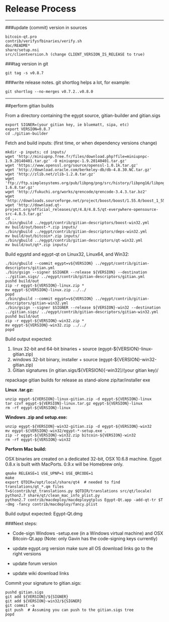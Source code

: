 Release Process
====================

* * *

###update (commit) version in sources


	bitcoin-qt.pro
	contrib/verifysfbinaries/verify.sh
	doc/README*
	share/setup.nsi
	src/clientversion.h (change CLIENT_VERSION_IS_RELEASE to true)

###tag version in git

	git tag -s v0.8.7

###write release notes. git shortlog helps a lot, for example:

	git shortlog --no-merges v0.7.2..v0.8.0

* * *

##perform gitian builds

 From a directory containing the egypt source, gitian-builder and gitian.sigs
  
	export SIGNER=(your gitian key, ie bluematt, sipa, etc)
	export VERSION=0.8.7
	cd ./gitian-builder

 Fetch and build inputs: (first time, or when dependency versions change)

	mkdir -p inputs; cd inputs/
	wget 'http://miniupnp.free.fr/files/download.php?file=miniupnpc-1.9.20140401.tar.gz' -O miniupnpc-1.9.20140401.tar.gz'
	wget 'https://www.openssl.org/source/openssl-1.0.1k.tar.gz'
	wget 'http://download.oracle.com/berkeley-db/db-4.8.30.NC.tar.gz'
	wget 'http://zlib.net/zlib-1.2.8.tar.gz'
	wget 'ftp://ftp.simplesystems.org/pub/libpng/png/src/history/libpng16/libpng-1.6.8.tar.gz'
	wget 'http://fukuchi.org/works/qrencode/qrencode-3.4.3.tar.bz2'
	wget 'http://downloads.sourceforge.net/project/boost/boost/1.55.0/boost_1_55_0.tar.bz2'
	wget 'http://download.qt-project.org/official_releases/qt/4.8/4.8.5/qt-everywhere-opensource-src-4.8.5.tar.gz'
	cd ..
	./bin/gbuild ../egypt/contrib/gitian-descriptors/boost-win32.yml
	mv build/out/boost-*.zip inputs/
	./bin/gbuild ../egypt/contrib/gitian-descriptors/deps-win32.yml
	mv build/out/bitcoin*.zip inputs/
	./bin/gbuild ../egypt/contrib/gitian-descriptors/qt-win32.yml
	mv build/out/qt*.zip inputs/

 Build egyptd and egypt-qt on Linux32, Linux64, and Win32:
  
	./bin/gbuild --commit egypt=v${VERSION} ../egypt/contrib/gitian-descriptors/gitian.yml
	./bin/gsign --signer $SIGNER --release ${VERSION} --destination ../gitian.sigs/ ../egypt/contrib/gitian-descriptors/gitian.yml
	pushd build/out
	zip -r egypt-${VERSION}-linux.zip *
	mv egypt-${VERSION}-linux.zip ../../
	popd
	./bin/gbuild --commit egypt=v${VERSION} ../egypt/contrib/gitian-descriptors/gitian-win32.yml
	./bin/gsign --signer $SIGNER --release ${VERSION}-win32 --destination ../gitian.sigs/ ../egypt/contrib/gitian-descriptors/gitian-win32.yml
	pushd build/out
	zip -r egypt-${VERSION}-win32.zip *
	mv egypt-${VERSION}-win32.zip ../../
	popd

  Build output expected:

  1. linux 32-bit and 64-bit binaries + source (egypt-${VERSION}-linux-gitian.zip)
  2. windows 32-bit binary, installer + source (egypt-${VERSION}-win32-gitian.zip)
  3. Gitian signatures (in gitian.sigs/${VERSION}[-win32]/(your gitian key)/

repackage gitian builds for release as stand-alone zip/tar/installer exe

**Linux .tar.gz:**

	unzip egypt-${VERSION}-linux-gitian.zip -d egypt-${VERSION}-linux
	tar czvf egypt-${VERSION}-linux.tar.gz egypt-${VERSION}-linux
	rm -rf egypt-${VERSION}-linux

**Windows .zip and setup.exe:**

	unzip egypt-${VERSION}-win32-gitian.zip -d egypt-${VERSION}-win32
	mv egypt-${VERSION}-win32/egypt-*-setup.exe .
	zip -r egypt-${VERSION}-win32.zip bitcoin-${VERSION}-win32
	rm -rf egypt-${VERSION}-win32

**Perform Mac build:**

  OSX binaries are created on a dedicated 32-bit, OSX 10.6.8 machine.
  Egypt 0.8.x is built with MacPorts.  0.9.x will be Homebrew only.

	qmake RELEASE=1 USE_UPNP=1 USE_QRCODE=1
	make
	export QTDIR=/opt/local/share/qt4  # needed to find translations/qt_*.qm files
	T=$(contrib/qt_translations.py $QTDIR/translations src/qt/locale)
	python2.7 share/qt/clean_mac_info_plist.py
	python2.7 contrib/macdeploy/macdeployqtplus Egypt-Qt.app -add-qt-tr $T -dmg -fancy contrib/macdeploy/fancy.plist

 Build output expected: Egypt-Qt.dmg

###Next steps:

* Code-sign Windows -setup.exe (in a Windows virtual machine) and
  OSX Bitcoin-Qt.app (Note: only Gavin has the code-signing keys currently)

* update egypt.org version
  make sure all OS download links go to the right versions

* update forum version

* update wiki download links

Commit your signature to gitian.sigs:

	pushd gitian.sigs
	git add ${VERSION}/${SIGNER}
	git add ${VERSION}-win32/${SIGNER}
	git commit -a
	git push  # Assuming you can push to the gitian.sigs tree
	popd

